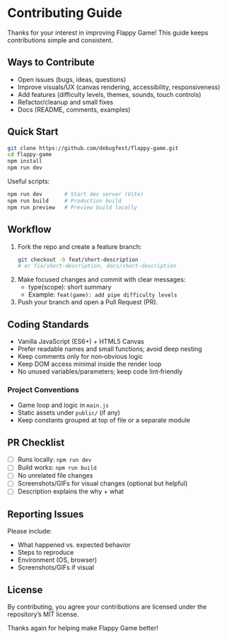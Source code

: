 # Contributing Guide

Thanks for your interest in improving Flappy Game! This guide keeps contributions simple and consistent.

## Ways to Contribute
- Open issues (bugs, ideas, questions)
- Improve visuals/UX (canvas rendering, accessibility, responsiveness)
- Add features (difficulty levels, themes, sounds, touch controls)
- Refactor/cleanup and small fixes
- Docs (README, comments, examples)

## Quick Start
```bash
git clone https://github.com/debugfest/flappy-game.git
cd flappy-game
npm install
npm run dev
```

Useful scripts:
```bash
npm run dev       # Start dev server (Vite)
npm run build     # Production build
npm run preview   # Preview build locally
```

## Workflow
1. Fork the repo and create a feature branch:
   ```bash
   git checkout -b feat/short-description
   # or fix/short-description, docs/short-description
   ```
2. Make focused changes and commit with clear messages:
   - type(scope): short summary
   - Example: `feat(game): add pipe difficulty levels`
3. Push your branch and open a Pull Request (PR).

## Coding Standards
- Vanilla JavaScript (ES6+) + HTML5 Canvas
- Prefer readable names and small functions; avoid deep nesting
- Keep comments only for non‑obvious logic
- Keep DOM access minimal inside the render loop
- No unused variables/parameters; keep code lint‑friendly

### Project Conventions
- Game loop and logic in `main.js`
- Static assets under `public/` (if any)
- Keep constants grouped at top of file or a separate module

## PR Checklist
- [ ] Runs locally: `npm run dev`
- [ ] Build works: `npm run build`
- [ ] No unrelated file changes
- [ ] Screenshots/GIFs for visual changes (optional but helpful)
- [ ] Description explains the why + what

## Reporting Issues
Please include:
- What happened vs. expected behavior
- Steps to reproduce
- Environment (OS, browser)
- Screenshots/GIFs if visual

## License
By contributing, you agree your contributions are licensed under the repository’s MIT license.

Thanks again for helping make Flappy Game better!
